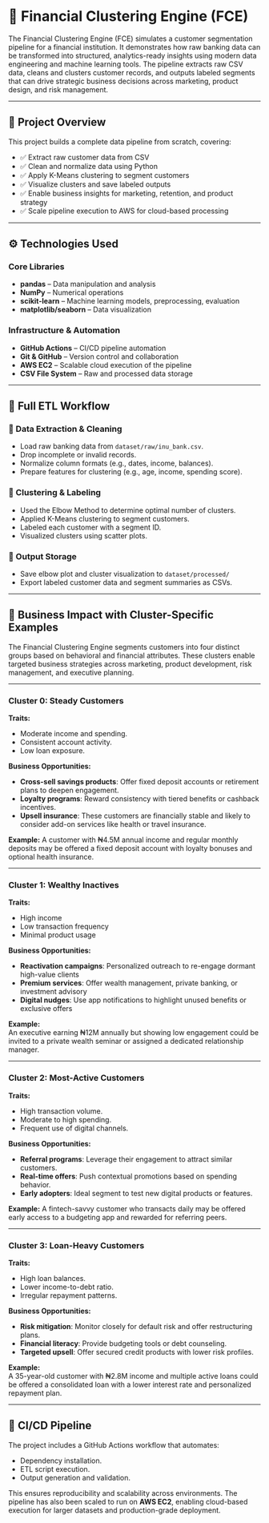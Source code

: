 # 💸 Financial Clustering Engine (FCE)

The Financial Clustering Engine (FCE) simulates a customer segmentation pipeline for a financial institution. It demonstrates how raw banking data can be transformed into structured, analytics-ready insights using modern data engineering and machine learning tools. The pipeline extracts raw CSV data, cleans and clusters customer records, and outputs labeled segments that can drive strategic business decisions across marketing, product design, and risk management.

---

## 📌 Project Overview

This project builds a complete data pipeline from scratch, covering:

- ✅ Extract raw customer data from CSV
- ✅ Clean and normalize data using Python
- ✅ Apply K-Means clustering to segment customers
- ✅ Visualize clusters and save labeled outputs
- ✅ Enable business insights for marketing, retention, and product strategy
- ✅ Scale pipeline execution to AWS for cloud-based processing

---

## ⚙️ Technologies Used

### Core Libraries

- **pandas** – Data manipulation and analysis  
- **NumPy** – Numerical operations  
- **scikit-learn** – Machine learning models, preprocessing, evaluation  
- **matplotlib/seaborn** – Data visualization  

### Infrastructure & Automation

- **GitHub Actions** – CI/CD pipeline automation  
- **Git & GitHub** – Version control and collaboration  
- **AWS EC2** – Scalable cloud execution of the pipeline  
- **CSV File System** – Raw and processed data storage  

---

## 🔄 Full ETL Workflow

### 🧼 Data Extraction & Cleaning

- Load raw banking data from `dataset/raw/inu_bank.csv`.
- Drop incomplete or invalid records.
- Normalize column formats (e.g., dates, income, balances).
- Prepare features for clustering (e.g., age, income, spending score).

### 🎫 Clustering & Labeling

- Used the Elbow Method to determine optimal number of clusters.
- Applied K-Means clustering to segment customers.
- Labeled each customer with a segment ID.
- Visualized clusters using scatter plots.

### 📁 Output Storage

- Save elbow plot and cluster visualization to `dataset/processed/`
- Export labeled customer data and segment summaries as CSVs.

---

## 💼 Business Impact with Cluster-Specific Examples

The Financial Clustering Engine segments customers into four distinct groups based on behavioral and financial attributes. These clusters enable targeted business strategies across marketing, product development, risk management, and executive planning.

---

### Cluster 0: Steady Customers

**Traits:**
- Moderate income and spending.
- Consistent account activity.
- Low loan exposure.

**Business Opportunities:**
- **Cross-sell savings products**: Offer fixed deposit accounts or retirement plans to deepen engagement.
- **Loyalty programs**: Reward consistency with tiered benefits or cashback incentives.
- **Upsell insurance**: These customers are financially stable and likely to consider add-on services like health or travel insurance.

**Example:** 
A customer with ₦4.5M annual income and regular monthly deposits may be offered a fixed deposit account with loyalty bonuses and optional health insurance.

---

### Cluster 1: Wealthy Inactives

**Traits:**
- High income  
- Low transaction frequency  
- Minimal product usage  

**Business Opportunities:**
- **Reactivation campaigns**: Personalized outreach to re-engage dormant high-value clients  
- **Premium services**: Offer wealth management, private banking, or investment advisory  
- **Digital nudges**: Use app notifications to highlight unused benefits or exclusive offers

**Example:**  
An executive earning ₦12M annually but showing low engagement could be invited to a private wealth seminar or assigned a dedicated relationship manager.

---

### Cluster 2: Most-Active Customers

**Traits:**
- High transaction volume.  
- Moderate to high spending.  
- Frequent use of digital channels.  

**Business Opportunities:**
- **Referral programs**: Leverage their engagement to attract similar customers.
- **Real-time offers**: Push contextual promotions based on spending behavior.
- **Early adopters**: Ideal segment to test new digital products or features.

**Example:** 
A fintech-savvy customer who transacts daily may be offered early access to a budgeting app and rewarded for referring peers.

---

### Cluster 3: Loan-Heavy Customers

**Traits:**
- High loan balances.  
- Lower income-to-debt ratio. 
- Irregular repayment patterns.

**Business Opportunities:**
- **Risk mitigation**: Monitor closely for default risk and offer restructuring plans.  
- **Financial literacy**: Provide budgeting tools or debt counseling.
- **Targeted upsell**: Offer secured credit products with lower risk profiles.  

**Example:**  
A 35-year-old customer with ₦2.8M income and multiple active loans could be offered a consolidated loan with a lower interest rate and personalized repayment plan.

---

## 🚀 CI/CD Pipeline

The project includes a GitHub Actions workflow that automates:

- Dependency installation.
- ETL script execution.
- Output generation and validation.  

This ensures reproducibility and scalability across environments. The pipeline has also been scaled to run on **AWS EC2**, enabling cloud-based execution for larger datasets and production-grade deployment.
 
